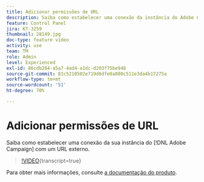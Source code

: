 ```yaml
---
title: Adicionar permissões de URL
description: Saiba como estabelecer uma conexão da instância do Adobe Campaign com um URL externo.
feature: Control Panel
jira: KT-3259
thumbnail: 28149.jpg
doc-type: feature video
activity: use
team: TM
role: Admin
level: Experienced
exl-id: 86cdb284-a5a7-4ad4-a1dc-d203f75be948
source-git-commit: 81c5210502e719d6dfe0a000c511e3da4b17275a
workflow-type: tm+mt
source-wordcount: '51'
ht-degree: 70%

---
```


# Adicionar permissões de URL

Saiba como estabelecer uma conexão da sua instância do [!DNL Adobe Campaign] com um URL externo.

>[!VIDEO](https://video.tv.adobe.com/v/28149?learn=on){transcript=true}

Para obter mais informações, consulte [a documentação do produto](https://experienceleague.adobe.com/docs/control-panel/using/performance-monitoring/url-permissions.html).
